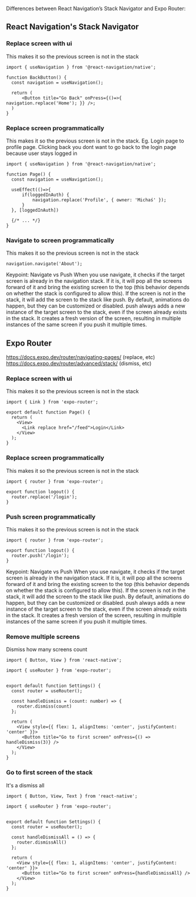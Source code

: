 
Differences between React Navigation’s Stack Navigator and Expo Router:


## React Navigation's Stack Navigator

### Replace screen with ui
This makes it so the previous screen is not in the stack
```
import { useNavigation } from '@react-navigation/native';

function BackButton() {
  const navigation = useNavigation();

  return (
	  <Button title="Go Back" onPress={()=>{ navigation.replace('Home'); }} />;
  )
}
```

### Replace screen programmatically
This makes it so the previous screen is not in the stack. Eg. Login page to profile page. Clicking back you dont want to go back to the login page because user stays logged in
```
import { useNavigation } from '@react-navigation/native';

function Page() {
  const navigation = useNavigation();

  useEffect(()=>{
	  if(loggedInAuth) {
		  navigation.replace('Profile', { owner: 'Michaś' });
	  }
  }, [loggedInAuth])

  {/* ... */}
}
```

### Navigate to screen programmatically
This makes it so the previous screen is not in the stack
```
navigation.navigate('About');
```

Keypoint: Navigate vs Push
When you use navigate, it checks if the target screen is already in the navigation stack. If it is, it will pop all the screens forward of it and bring the existing screen to the top (this behavior depends on whether the stack is configured to allow this). If the screen is not in the stack, it will add the screen to the stack like push. By default, animations do happen, but they can be customized or disabled. push always adds a new instance of the target screen to the stack, even if the screen already exists in the stack. It creates a fresh version of the screen, resulting in multiple instances of the same screen if you push it multiple times.

## Expo Router
https://docs.expo.dev/router/navigating-pages/ (replace, etc)
https://docs.expo.dev/router/advanced/stack/ (dismiss, etc)

### Replace screen with ui
This makes it so the previous screen is not in the stack
```
import { Link } from 'expo-router';

export default function Page() {
  return (
    <View>
      <Link replace href="/feed">Login</Link>
    </View>
  );
}
```


### Replace screen programmatically
This makes it so the previous screen is not in the stack
```
import { router } from 'expo-router';

export function logout() {
  router.replace('/login');
}
```

### Push screen programmatically
This makes it so the previous screen is not in the stack
```
import { router } from 'expo-router';

export function logout() {
  router.push('/login');
}
```

Keypoint: Navigate vs Push
When you use navigate, it checks if the target screen is already in the navigation stack. If it is, it will pop all the screens forward of it and bring the existing screen to the top (this behavior depends on whether the stack is configured to allow this). If the screen is not in the stack, it will add the screen to the stack like push. By default, animations do happen, but they can be customized or disabled. push always adds a new instance of the target screen to the stack, even if the screen already exists in the stack. It creates a fresh version of the screen, resulting in multiple instances of the same screen if you push it multiple times.
### Remove multiple screens
Dismiss how many screens count
```
import { Button, View } from 'react-native';

import { useRouter } from 'expo-router';


export default function Settings() {
  const router = useRouter();

  const handleDismiss = (count: number) => {
    router.dismiss(count)
  };

  return (
    <View style={{ flex: 1, alignItems: 'center', justifyContent: 'center' }}>
      <Button title="Go to first screen" onPress={() => handleDismiss(3)} />
    </View>
  );
}

```

### Go to first screen of the stack
It's a dismiss all
```
import { Button, View, Text } from 'react-native';

import { useRouter } from 'expo-router';


export default function Settings() {
  const router = useRouter();

  const handleDismissAll = () => {
    router.dismissAll()
  };

  return (
    <View style={{ flex: 1, alignItems: 'center', justifyContent: 'center' }}>
      <Button title="Go to first screen" onPress={handleDismissAll} />
    </View>
  );
}
```
